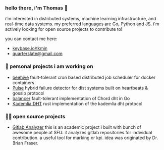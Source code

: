 ### hello there, i'm Thomas 👋

i'm interested in distributed systems, machine learning infrastructure, and real-time data systems. my preferred languages are Go, Python and JS. i'm actively looking for open source projects to contribute to!
 
 you can contact me here:
 - [keybase.io/tkmin](https://keybase.io/tkmin)
 - [quarterslate@gmail.com](quarterslate@gmail.com)

### 🔭 personal projects i am working on

 - [beehive](https://github.com/quarterblue/beehive) fault-tolerant cron based distributed job scheduler for docker containers
 - [Pulse](https://github.com/quarterblue/pulse) hybrid failure detector for dist systems built on heartbeats & gossip protocol
 - [balancer](https://github.com/quarterblue/balancer) fault-tolerant implementation of Chord dht in Go
 - [Kademlia DHT](https://github.com/quarterblue/kademlia-dht) rust implementation of the kademlia dht protocol

### 👨‍🚀 open source projects

 - [Gitlab Analyzer](https://github.com/gitlab-analyzer/gitlabanalyzer) this is an academic project i built with bunch of awesome people at SFU. it analyzes gitlab repositories for individual contribution. a useful tool for marking or kpi. idea was originated by Dr. Brian Fraser. 

<!--
**quarterblue/quarterblue** is a ✨ _special_ ✨ repository because its `README.md` (this file) appears on your GitHub profile.

Here are some ideas to get you started:

- 🔭 I’m currently working on ...
- 🌱 I’m currently learning ...
- 👯 I’m looking to collaborate on ...
- 🤔 I’m looking for help with ...
- 💬 Ask me about ...
- 📫 How to reach me: ...
- 😄 Pronouns: ...
- ⚡ Fun fact: ...
-->
